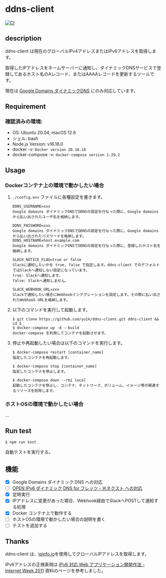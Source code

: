 # ddns-client

[![CI](https://github.com/yu1k/ddns-client/actions/workflows/ci.yml/badge.svg?branch=main)](https://github.com/yu1k/ddns-client/actions/workflows/ci.yml)

## description

ddns-client は現在のグローバルIPv4アドレスまたはIPv6アドレスを取得します。

取得したIPアドレスをネームサーバーに通知し、ダイナミックDNSサービスで登録してあるホスト名のAレコード、またはAAAAレコードを更新するツールです。

現在は [Google Domains ダイナミックDNS](https://support.google.com/domains/answer/6147083?hl=ja) にのみ対応しています。

## Requirement

### 確認済みの環境:

- OS: Ubuntu 20.04, macOS 12.6
- シェル: bash
- Node.js Version: v16.18.0
- docker -v: `Docker version 20.10.18`
- docker-compose -v: `docker-compose version 1.29.2`

## Usage

### Dockerコンテナ上の環境で動かしたい場合

1. `./config.env` ファイルに各種設定を書きます。
    
    ```
    DDNS_USERNAME=xxx
    Google domains ダイナミックDNSでDDNSの設定を行なった際に、Google domainsから払い出されたユーザ名を格納します。
    
    DDNS_PASSWORD=xxx
    Google domains ダイナミックDNSでDDNSの設定を行なった際に、Google domainsから払い出されたパスワードを格納します。
    DDNS_HOSTNAME=host.example.com
    Google domains ダイナミックDNSでDDNSの設定を行なった際に、登録したホスト名を格納します。
    
    SLACK_NOTICE_FLAG=true or false
    Slackに通知したいかを true, false で指定します。ddns-client でのデフォルトではSlackへ通知しない設定になっています。
    true: Slackへ通知します。
    false: Slackへ通知しません。
    
    SLACK_WEBHOOK_URL=xxx
    Slackで通知したい場合にWebhookインテグレーションを設定します。その際に払い出されたWebhook URLを格納します。
    ```

2. 以下のコマンドを実行して起動します。

    ```
    $ git clone https://github.com/yu1k/ddns-client.git ddns-client && cd $_
    $ docker-compose up -d --build
    docker-compose を利用してコンテナを起動させます。
    ```

3. 停止や再起動したい場合は以下のコマンドを実行します。

    ```
    $ docker-compose restart [container_name]
    指定したコンテナを再起動します。

    $ docker-compose stop [container_name]
    指定したコンテナを停止します。

    $ docker-compose down --rmi local
    起動したコンテナを停止し、コンテナ、ネットワーク、ボリューム、イメージ等の関連するリソースを削除します。
    ```

### ホストOSの環境で動かしたい場合

...

## Run test

```
$ npm run test
```

自動テストを実行する。

## 機能

- [x] Google Domains ダイナミック DNS への対応
- [ ] [OPEN IPv6 ダイナミック DNS for フレッツ・光ネクスト への対応](https://i.open.ad.jp/)
- [x] 定時実行
- [x] IPアドレスに変更があった場合、Webhook経由でSlackへPOSTして通知する処理
- [x] Docker コンテナ上で動作する
- [ ] ホストOSの環境で動かしたい場合の説明を書く
- [ ] テストを追加する

## Thanks

ddns-client は、[ipinfo.io](https://ipinfo.io/)を使用してグローバルIPアドレスを取得します。

IPv6アドレスの正規表現は [IPv6 対応 Web アプリケーション開発作法 -  Internet Week 2011](https://www.nic.ad.jp/ja/materials/iw/2011/proceedings/t5/t5-04.pdf) 資料のページを参考しました。